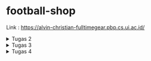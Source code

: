 # football-shop

Link : https://alvin-christian-fulltimegear.pbp.cs.ui.ac.id/

<details>
<summary> Tugas 2 </summary>

## Memenuhi checklist
1. Membuat sebuah proyek Django baru

Jalankan `django-admin startproject football_store .` untuk membuat django project bernama `football_store` di current directory </br >. Lalu saya membuat 2 file env, `.env` dan `.env.prod` yang akan digunakan untuk menyimpan data-data yang sensitif. Sebagai best practice, saya juga masukkan secret key django ke dalam kedua file tersebut. Lalu mengganti baris `SECRET_KEY` menjadi ```SECRET_KEY = os.getenv('SECRET_KEY')```

Setelah itu, saya membuat gitignore menggunakan template dari tutorial 0

2. Membuat aplikasi dengan nama main pada proyek tersebut.

Jalankan `python manage.py startapp main` untuk membuat direktori baru bernama main.</br >

3. Melakukan routing pada proyek agar dapat menjalankan aplikasi main.

Tambahkan aplikasi `main` ke list Installed_Apps di file `settings.py`, ini akan membuat aplikasi main kita dikenali oleh proyek football_store</br>

4. Membuat model pada aplikasi main dengan nama Product dan memiliki atribut wajib sebagai berikut.
name sebagai nama item dengan tipe CharField.
price sebagai harga item dengan tipe IntegerField.
description sebagai deskripsi item dengan tipe TextField.
thumbnail sebagai gambar item dengan tipe URLField.
category sebagai kategori item dengan tipe CharField.
is_featured sebagai status unggulan item dengan tipe BooleanField.</br>

Untuk proyek kali ini saya menambahkan atribut `brand` yang bertipe `CharField` dan juga atribut `sold` yang bertipe `IntegerField` untuk menunjukkan berapa banyak dari produk tertentu sudah terjual

Untuk mengimplementasikannya, cukup menambahkan kode ini ke `models.py` di aplikasi `main`.

```python
    Category_Choices = [
        ('topwear', 'Top Wear'),
        ('bottomwear', 'Bottom Wear'),
        ('shoes', 'Shoes'),
        ('gloves', 'Gloves'),
        ('accessories', 'Accessories'),
        ('socks', 'Socks'),
        ('trainingequipment', 'Training Equipment'),
        ('ball', 'Ball'),
        ('bag', 'Bag'),
    ]

    name = models.CharField(max_length=30)
    price = models.IntegerField()
    description = models.TextField()
    thumbnail = models.URLField()
    category = models.CharField(max_length=20, choices=Category_Choices)
    is_featured = models.BooleanField(default=False)
    brand = models.CharField(max_length=10)
    sold = models.IntegerField(default=0)

    def __str__(self):
        return self.name
    
    def add_sold(self, quantity):
        self.sold += quantity
        self.save()
```

Kode ini akan membuat sebuah model bernama Products lewat kata kunci models.Model, lalu akan membuat atribut `name` dengan tipe `CharField` dan panjang maksimal 30 karakter, `price` dengan tipe `IntegerField`, `description` dengan tipe `Textfield`, `thumbnail` dengan tipe `URLField`, `category` dengan tipe `CharField` dan panjang maksimal 20 karakter dan pilihan dari `Category_Choices`, `is_featured` dengan tipe data `boolean` dimana nilai defaultnya adalah False, `brand` dengan tipe data `CharField` dan panjang maksimal 10, dan `sold` dengan tipe data `IntegerField`

setelah itu ada fungsi `__str__` yang digunakan untuk mengembalikan nama dari model, dan fungsi `add_sold` yang berfungsi untuk menambah nilai atribut `sold`

5. Membuat sebuah fungsi pada views.py untuk dikembalikan ke dalam sebuah template HTML yang menampilkan nama aplikasi serta nama dan kelas kamu.

Untuk ini saya menambahkan kode ini ke `views.py`
```python
def show_template(request):
    context = {
        'shop': 'Full Time Gear',
        'name': 'Alvin Christian Halim',
        'class': 'PBP F'
    }

    return render(request, "template.html", context)
```

kode ini mendefinisikan sebuah fungsi `show_template` dimana didalamnya ada 4 context yaitu `shop`, `name`, dan `class`. Lalu fungsi ini akan meretrun hasil render tersebut menurut `template.html`. Argumen request disini merupakan HTTP request yang diberikan ketika fungsi show_template dipanggil</br>

Karena untuk tugas individu kali ini hanya perlu menampilkan nama toko, nama, dan kelas, maka saya pakai template sederhana yang digunakan untuk tutorial 1</br>

```html
<p>{{ shop }}<p></p> 

<h5>Name: </h5>
<p>{{ name }}<p>
<h5>Class: </h5>
<p>{{ class }}</p>

```
`{{}}` digunakan untuk mendisplay variabel yang ada didalamnya ketika html tersebut dirender. Dalam kasus ini, yang akan ditampilkan adalah nilai variabel `shop`, `name`, dan `class` menurut context di `show_template` diatas

6. Membuat sebuah routing pada urls.py aplikasi main untuk memetakan fungsi yang telah dibuat pada views.py.

Untuk ini cukup tambahkan ini ke `urls.py`

```python
urlpatterns = [
    path('', show_template, name='show_template'),
]
```

Untuk penjelasan lebi lengkap ada di bagian berikutnya


7. Melakukan deployment ke PWS terhadap aplikasi yang sudah dibuat sehingga nantinya dapat diakses oleh teman-temanmu melalui Internet.

Untuk melakukan deployment ke PWS, pertama saya membuat proyek baru bernama fulltimegear di pws, lalu saya tambahkan env variabel saya ke PWS agar dapat digunakan oleh website saya. Setelah itu saya tambahkan url `alvin-christian-fulltimegear.pbp.cs.ui.ac.id` ke AllOWED_HOST di `settings.py` agar aplikasi webnya mengenali url deployment PWS. Setelah itu tinggal jalankan perintah deployment yang ditunjukkan di PWS.


## Buatlah bagan yang berisi request client ke web aplikasi berbasis Django beserta responnya dan jelaskan pada bagan tersebut kaitan antara urls.py, views.py, models.py, dan berkas html.

![flow](/images/basic-django.png)

ref:https://developer.mozilla.org/en-US/docs/Learn_web_development/Extensions/Server-side/Django/Introduction

Ketika seorang user membuka aplikasi django, maka browser akan mengirim sebuah `get` request. Sebuah get request dapat dianggap sebagai permintaan dari browser untuk mengambil sesuatu dari server. 

![request](/images/request.png)


Server akan menerima request tersebut dan "check" file `urls.py` untuk menentukan views mana yang tepat

```python
urlpatterns = [
    path('admin/', admin.site.urls),
    path('', include('main.urls')),
]
```

dalam kasus aplikasi saya, karena by default ketika membuka aplikasi akan berada di root URL, maka request akan diteruskan ke urls di aplikasi main, namun jika saya mengunjungi endpoin admin maka request akan diteruskan ke urls di admin.site. Untuk seterusnya saya akan gunakan main.urls sebagai contoh.

Di dalam urls di main ada potongan kode ini

```python
urlpatterns = [
    path('', show_template, name='show_template'),
]
```

Karena kita berada di root URL, maka fungsi yang akan dipanggil adalah `show_template` dari `views.py` di aplikasi main.show_template memiliki kode berikut

```python
def show_template(request):
    context = {
        'shop': 'Full Time Gear',
        'name': 'Alvin Christian Halim',
        'class': 'PBP F'
    }

    return render(request, "template.html", context)
```

kode ini mengambil file `template.html` lalu merendernya dan mereturnnya. Server kemudian mengembalikan hasil html yang dirender dan juga sebuah kode ke client untuk ditampilkan ke pengguna. Kode ini untuk memberi tahu ke client status dariaksi, apakah berhasil atau gagal, dan jika gagal, mengapa. 

![response](/images/response.png)


Tentu kita bisa menambahkan endpoint lain yang akan melakukanaksi lain tapi konsepnya tetap sama. Contoh jika kita ingin menulis atau membaca suatu data model, maka response akan diteruskan dari view ke `models.py` dimana kita dapat mengambil atau menulis data ke model yang ada di aplikasi. Setelah itu, tergantung bagaimana kita mensetup routing, kita dapat merender/mengupdate html baru dan mengembalikannya ke client.

## Jelaskan peran settings.py dalam proyek Django!

Sesuai namanya, `settings.py` merupakan kode yang menentukan konfigurasi dari aplikasi kita. Kode settings ini sebenarnya hanya merupakan sekumpulan variabel yang akan digunakan oleh aplikasi kita. Sebagai contoh, ada variabel `SECRET_KEY`, value yang kita assign ke variabel ini akan menjadi secret key yang digunakan oleh aplikasi kita untuk kegiatan kriptografi seperti signing. Variabel `ALLOWED_HOSTS` akan mendefinisikan host mana saja yang dimana aplikasi kita dapat ditampilkan (ref: https://docs.djangoproject.com/en/5.2/ref/settings/#allowed-hosts). Masih ada banyak lagi variabel yang kita bisa setting di file `settings.py`, untuk dokumentasi lengkapnya bisa lihat di https://docs.djangoproject.com/en/5.2/ref/settings/#

## Bagaimana cara kerja migrasi database di Django?

Pada saat kita melakukan perubahan pada model, maka kita perlu mengupdate database kita agar semua sinkron, proses ini bernama migration. Ketika ingin melakukan migration, kita dapat mulai dengan menjalankan perintah `python manage.py makemigrations`. Django akan scan model kita dan bandingkan dengan versi sebelumnya yang disimpan di file migrasi kita. Jika ada perbedaan, maka Django akan membuat file migrasi baru yang berisi perubahan yang ada. Ini bisa dibilang mirip dengansistem version control dari git. Kemudian kita dapat jalankan `python manage.py migrate` untuk mulai proses migrasi, tinggal tunggu sampai prosesnya kelar (ref: https://docs.djangoproject.com/en/5.2/topics/migrations/#migration-files)

## Menurut Anda, dari semua framework yang ada, mengapa framework Django dijadikan permulaan pembelajaran pengembangan perangkat lunak?

Menurut saya, alasan pertama adalah karena Django merupakan framework python, yang merupakan bahasa yang paling simpel dibanding bahasa-bahasa lain seperti php, javascript, dll. Kedua Django juga bagus untuk pengenalan design arkitektur, khususnya MVT, karena flownya jelas dan terstruktur. Terakhir, proses dari membuat proyek sampai mendeploy relatif mudah karena Django sudah memberikan cara untuk automasi seperti startapp, startproject, migrate, makemigrations, runserver, dll.

## Apakah ada feedback untuk asisten dosen tutorial 1 yang telah kamu kerjakan sebelumnya?

Mungkin dari saya belum ada karena dari materi tutorial sudah sangat membantu dan saya belum ketemu kendala apa-apa.
</details>

<details>
<summary> Tugas 3 </summary>

## Jelaskan mengapa kita memerlukan data delivery dalam pengimplementasian sebuah platform?

Sebuah platform tidak dapat berjalan tanpa adanya data, dan kita perlu sebuah cara untuk memindahkan data dari satu tempat ke tempat lain. Inilah gunanya data delivery, sebagai contoh misalkan sebuah platform menyimpan data dari produk yaitu nama, harga, dan stok. Data ini disimpan di database, ketika seorang user mengunjungi webstie tersebut untuk melihat produk, website harus dapat menampilkan data-data dari produk tersebut. Jadi harus ada perpindahan data dari database ke frontend untuk ditampilkan

## Menurutmu, mana yang lebih baik antara XML dan JSON? Mengapa JSON lebih populer dibandingkan XML?

Saya pribadi lebih suka JSON karena lebih simpel untuk ditulis dan dibaca. JSON lebih populer karena lebih ringan dibanting XML sehingga dapat di-parse lebih cepat. (ref : https://www.geeksforgeeks.org/html/difference-between-json-and-xml/)

## Jelaskan fungsi dari method is_valid() pada form Django dan mengapa kita membutuhkan method tersebut?

method is_valid() digunakan untuk ngecek apakah input form tersebut sesuai atau tidak dengan model yang ditentukan. Sebagai contoh, jika atribut nama memiliki maksimal panjang 10 char, dan ada yang input lebih dari 10 char maka method is_valid() akan mereturn false dan form tidak dapat disubmit. Sama juga jika pengguna tidak mengisi bagian yang wajib, seperti jika mencoba register tanpa memasukkan username atau password.

## Mengapa kita membutuhkan csrf_token saat membuat form di Django? Apa yang dapat terjadi jika kita tidak menambahkan csrf_token pada form Django? Bagaimana hal tersebut dapat dimanfaatkan oleh penyerang?

Cross-site request forgery (CSRF) merupakan sebuah serangan dimana seorang penyerang dapat mengirimkan request yang berbahaya atas nama pengguna. CSRF dapat terjadi ketika seorang user sedang logged in ke sebuah aplikasi. Untuk menjaga session, aplikasi web akan membuat cookie. Hal yang penting untuk dicatat adalah ketika kita mengirim sebuah request ke aplikasi tersebut, cookie akan secara otomatis dikirim juga ke server. 

Misalkan user sedang logged in ke aplikasi bank. Lalu dia pergi ke website lain yang ternyata dibuat oleh penyerang. Saat di website tersebut, ternyata website mengirim sebuah request ke aplikasi bank untuk mengganti password. Karena cookienya juga dikirim maka web bank menggangap bahwa user tersebut yang ingin mengganti password

![csrf](/images/csrf.svg)

CSRF token merupakan sebuah token random yang digunakan untuk mencegah CSRF. CSRF Ketika user mengirim form, maka CSRF token tersebut juga akan dikirm ke server, biasanya lewat hidden field di html dengan metode POST. Server akan cek apakah token tersebut sesuai, jika iya maka aksi tersebut akan dilakukan. Namun jika tidak maka aksi tersebut akan direject (ref: https://portswigger.net/web-security/csrf)

## Jelaskan bagaimana cara kamu mengimplementasikan checklist di atas secara step-by-step (bukan hanya sekadar mengikuti tutorial).

1.  Tambahkan 4 fungsi views baru untuk melihat objek yang sudah ditambahkan dalam format XML, JSON, XML by ID, dan JSON by ID.

di `views.py` saya tambahkan 4 fungsi ini
```python
def show_xml(request):
    products = Products.objects.all()
    xml_data = serializers.serialize("xml", products)
    return HttpResponse(xml_data, content_type="application/xml")

def show_json(request):
    products = Products.objects.all()
    json_data = serializers.serialize("json", products)
    return HttpResponse(json_data, content_type="application/json")

def show_xml_by_id(request, id):
    products = Products.objects.get(id=id)
    xml_data = serializers.serialize("xml", [products])
    return HttpResponse(xml_data, content_type="application/xml")

def show_json_by_id(request, id):
    products = Products.objects.get(id=id)
    json_data = serializers.serialize("json", [products])
    return HttpResponse(json_data, content_type="application/json")
```

fungsi-fungsi tersebut berguna untuk menampilkan data products dalam bentuk xml (show_xml) dan json(show_json). Terdapat juga 2 fungsi untuk menampilkan data produk tertentu berdasarkan idnya dalam bentuk json (show_json_by_id) dan (show_xml_by_id)

2. Membuat routing URL untuk masing-masing views yang telah ditambahkan pada poin 1.

Dalam `urls.py` saya tambahkan 4 endpoint ini

```python
    path('xml/<uuid:id>/', show_xml_by_id, name='show_xml_by_id'),
    path('json/<uuid:id>/', show_json_by_id, name='show_json_by_id'),
    path('xml/', show_xml, name='show_xml'),
    path('json/', show_json, name='show_json'),
```

endpoint xml digunakan untuk menampilkan data dlm xml, endpoint json untuk menampilkan dlm json, xml/<uuid:id>/ untuk menampilkan data produk dengan uuid tertenu dlm xml, dan json/<uuid:id> dalam json

3.  Membuat halaman yang menampilkan data objek model yang memiliki tombol "Add" yang akan redirect ke halaman form, serta tombol "Detail" pada setiap data objek model yang akan menampilkan halaman detail objek.

Catatatan bahwa semua kode html digenerate oleh AI

`template.html` diubah menjadi 

```html
 {% extends 'base.html' %}
 {% block content %}
<!DOCTYPE html>
<html lang="en">
<head>
    <meta charset="UTF-8">
    <title>{{ shop }}</title>
    <style>
        body { font-family: Arial, sans-serif; }
        .header { text-align: center; margin-bottom: 20px; }
        .add-button {
            display: inline-block;
            margin: 10px 0;
            padding: 10px 20px;
            background: dodgerblue;
            color: white;
            text-decoration: none;
            border-radius: 6px;
            font-size: 16px;
        }
        .add-button:hover { background: royalblue; }

        /* Product grid */
        .product-grid {
            display: grid;
            grid-template-columns: repeat(auto-fit, minmax(280px, 1fr));
            gap: 20px;
            max-width: 1000px;
            margin: auto;
        }
        .product-card {
            border: 1px solid #ddd;
            border-radius: 12px;
            padding: 15px;
            box-shadow: 0 4px 10px rgba(0,0,0,0.08);
            text-align: center;
        }
        .product-card img {
            width: 250px;
            height: 200px;
            object-fit: cover;
            border-radius: 10px;
            margin-bottom: 12px;
        }
        .product-card h2 {
            margin: 8px 0;
            font-size: 18px;
        }
        .price { font-weight: bold; color: green; margin: 5px 0; }
        .featured {
            color: #fff;
            background: crimson;
            padding: 3px 6px;
            border-radius: 5px;
            font-size: 11px;
            margin-left: 6px;
        }
        .details-button {
            display: inline-block;
            margin-top: 12px;
            padding: 8px 16px;
            background: #0b5ed7;
            color: white;
            text-decoration: none;
            border-radius: 6px;
            font-size: 14px;
        }
        .details-button:hover {
            background: #084298;
        }
    </style>
</head>
<body>
    <div class="header">
        <h1>{{ shop }}</h1>
        <h5>Name: {{ name }}</h5>
        <h5>Class: {{ class }}</h5>
        <a href="{% url 'main:add_product' %}" class="add-button">Add Product</a>
    </div>

    <div class="product-grid">
        {% for product in products %}
            <div class="product-card">
                <img src="{{ product.thumbnail }}" alt="{{ product.name }}">
                <h2>
                    {{ product.name }}
                    {% if product.is_featured %}
                        <span class="featured">Featured</span>
                    {% endif %}
                </h2>
                <p class="price">Rp {{ product.price }}</p>
                <p><strong>Brand:</strong> {{ product.brand }}</p>
                <p><strong>Stock:</strong> {{ product.stock }}</p>
                <a href="{% url 'main:show_product' product.id %}" class="details-button">View Details</a>
            </div>
        {% empty %}
            <p>No products available.</p>
        {% endfor %}
    </div>
</body>
</html>
{% endblock content %}

```

Disini ada button dengan label Add Product yang akan redirect ke url bernama add_product (path('add/', add_product, name='add_product')) diamana kita bisa menambahkan produk. 

Selain itu kita jalankan sebuah for loop untuk setiap produk dan menampilkan nama, harga, brand, dan jumblah stok

```html
        {% for product in products %}
            <div class="product-card">
                <img src="{{ product.thumbnail }}" alt="{{ product.name }}">
                <h2>
                    {{ product.name }}
                    {% if product.is_featured %}
                        <span class="featured">Featured</span>
                    {% endif %}
                </h2>
                <p class="price">Rp {{ product.price }}</p>
                <p><strong>Brand:</strong> {{ product.brand }}</p>
                <p><strong>Stock:</strong> {{ product.stock }}</p>
                <a href="{% url 'main:show_product' product.id %}" class="details-button">View Details</a>
```

ada juga button details yang akan redirect ke url bernama show_product (    path('product/<uuid:id>/', show_product, name='show_product'),)

Kode untuk show_product dalam views.py adalah

```python
def show_product(request, id):
    product = get_object_or_404(Products, id=id)
    context = {'product': product}
    return render(request, 'product_detail.html', context)
```

Yaitu hanya sekedar merender `product_detail.html` untuk produk dengan id tertentu. 

4. Membuat halaman form untuk menambahkan objek model pada app sebelumnya.

Kode dari `forms.py` adalah

```python
from django.forms import ModelForm
from main.models import Products

class ProductsForm(ModelForm):
    class Meta:
        model = Products
        fields = ["name", "description", "price", "category", "thumbnail", "is_featured", "brand","stock"]



```

dimana forms ini akan digunakan di `add_product`

```python
def add_product(request):
    form = ProductsForm(request.POST or None)
    if form.is_valid() and request.method == 'POST':
        form.save()
        return redirect('main:show_template')
    
    context = {'form': form}
    return render(request, 'add_product.html', context)

```

dengan kode html `add_product.html`

```html
 {% extends 'base.html' %}
 {% block content %}
<!DOCTYPE html>
<html lang="en">
<head>
    <meta charset="UTF-8">
    <title>Add Product</title>
    <style>
        body {
            font-family: Arial, sans-serif;
        }
        .form-container {
            width: 400px;
            margin: 50px auto;
            padding: 20px;
            border: 1px solid #ddd;
            border-radius: 10px;
            box-shadow: 0 4px 10px rgba(0,0,0,0.1);
        }
        .form-container h2 {
            text-align: center;
            margin-bottom: 20px;
        }
        .form-container form p {
            margin-bottom: 15px;
        }
        .form-container button {
            width: 100%;
            padding: 10px;
            background: dodgerblue;
            color: white;
            border: none;
            border-radius: 6px;
            font-size: 16px;
            cursor: pointer;
        }
        .form-container button:hover {
            background: royalblue;
        }
        .back-link {
            display: block;
            margin-top: 15px;
            text-align: center;
        }
    </style>
</head>
<body>
    <div class="form-container">
        <h2>Add New Product</h2>
        <form method="POST">
            {% csrf_token %}
            {{ form.as_p }}
            <button type="submit">Save Product</button>
        </form>
        <a href="{% url 'main:show_template' %}" class="back-link">⬅ Back to Products</a>
    </div>
</body>
</html>
{% endblock content %}

```

4. Membuat halaman yang menampilkan detail dari setiap data objek model.

Berikut adalah kode untuk `product_detail.html`. Kegunaan dari `product_detail.html` sudah dijelaskan di nomor 3


```html
 {% extends 'base.html' %}
 {% block content %}
<!DOCTYPE html>
<html lang="en">
<head>
    <meta charset="UTF-8">
    <title>{{ product.name }}</title>
    <style>
        body {
            font-family: Arial, sans-serif;
        }
        .product-card {
            width: 400px;
            border: 1px solid #ddd;
            border-radius: 10px;
            padding: 20px;
            margin: 20px auto;
            box-shadow: 0 4px 10px rgba(0,0,0,0.1);
        }
        .product-card img {
            width: 100%;
            border-radius: 10px;
            margin-bottom: 15px;
        }
        .product-card h2 {
            margin: 10px 0;
        }
        .price {
            font-size: 20px;
            font-weight: bold;
            color: green;
        }
        .featured {
            color: #fff;
            background: crimson;
            padding: 4px 8px;
            border-radius: 5px;
            font-size: 12px;
            margin-left: 10px;
        }
        .add-button {
            display: inline-block;
            margin: 20px auto;
            padding: 10px 20px;
            background: dodgerblue;
            color: white;
            text-decoration: none;
            border-radius: 6px;
            font-size: 16px;
            transition: background 0.3s;
        }
        .add-button:hover {
            background: royalblue;
        }
    </style>
</head>
<body>

    <!-- Single Product -->
    <div class="product-card">
        <img src="{{ product.thumbnail }}" alt="{{ product.name }}">
        <h2>{{ product.name }}
            {% if product.is_featured %}
                <span class="featured">Featured</span>
            {% endif %}
        </h2>
        <p class="price">Rp {{ product.price }}</p>
        <p><strong>Stock:</strong> {{ product.stock }}</p>
        <p><strong>Category:</strong> {{ product.get_category_display }}</p>
        <p><strong>Brand:</strong> {{ product.brand }}</p>
        <p><strong>Sold:</strong> {{ product.sold }}</p>
        <p><strong>Description:</strong></p>
        <p>{{ product.description }}</p>

    </div>
</body>
</html>
{% endblock content %}

```

Yaitu mencetak name, price, stock, category, brand, desc, dan jumblah sold


## Mengakses keempat URL di poin 2 menggunakan Postman, membuat screenshot dari hasil akses URL pada Postman, dan menambahkannya ke dalam README.md.

`/xml`

![alt text](/images/xml.png)

`/json`
![alt text](/images/json.png)

`/xml/7dd4b197-d4ce-4c98-978b-48ef8d52af39`
![alt text](/images/xml-id.png)

`/json/7dd4b197-d4ce-4c98-978b-48ef8d52af39`
![alt text](/images/json-id.png)
</details>

<details>
<summary> Tugas 4 </summary>
</details>







